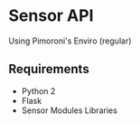# Sensor API

Using Pimoroni's Enviro (regular)

## Requirements

* Python 2
* Flask
* Sensor Modules Libraries


